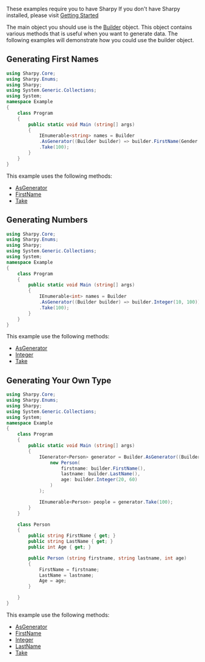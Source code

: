 These examples require you to have Sharpy
If you don't have Sharpy installed, please visit [Getting Started](./getting.started.md)

The main object you should use is the [Builder](xref:Sharpy.Builder) object.
This object contains various methods that is useful when you want to generate data.
The following examples will demonstrate how you could use the builder object.


## Generating First Names ##

```csharp
using Sharpy.Core;
using Sharpy.Enums;
using Sharpy;
using System.Generic.Collections;
using System;
namespace Example
{
    class Program
    {
        public static void Main (string[] args)
        {
            IEnumerable<string> names = Builder
            .AsGenerator((Builder builder) => builder.FirstName(Gender.Male))
            .Take(100);
        }
    }
}
```
This example uses the following methods:
* [AsGenerator](xref:Sharpy.Builder.AsGenerator``2(``0,System.Func{``0,``1}))
* [FirstName](xref:Sharpy.Builder.FirstName)
* [Take](xref:Sharpy.Core.Linq.Extensions.Take``1(Sharpy.Core.IGenerator{``0},System.Int32))

## Generating Numbers ##

```csharp
using Sharpy.Core;
using Sharpy.Enums;
using Sharpy;
using System.Generic.Collections;
using System;
namespace Example
{
    class Program
    {
        public static void Main (string[] args)
        {
            IEnumerable<int> names = Builder
            .AsGenerator((Builder builder) => builder.Integer(10, 100))
            .Take(100);
        }
    }
}
```
This example use the following methods:
* [AsGenerator](xref:Sharpy.Builder.AsGenerator``2(``0,System.Func{``0,``1}))
* [Integer](xref:Sharpy.Builder.Integer(System.Int32,System.Int32))
* [Take](xref:Sharpy.Core.Linq.Extensions.Take``1(Sharpy.Core.IGenerator{``0},System.Int32))


## Generating Your Own Type ##
```csharp
using Sharpy.Core;
using Sharpy.Enums;
using Sharpy;
using System.Generic.Collections;
using System;
namespace Example
{
    class Program
    {
        public static void Main (string[] args)
        {
            IGenerator<Person> generator = Builder.AsGenerator((Builder builder) =>
                new Person(
                    firstname: builder.FirstName(),
                    lastname: builder.LastName(),
                    age: builder.Integer(20, 60)
                )
            );

            IEnumerable<Person> people = generator.Take(100);
        }
    }

    class Person
    {
        public string FirstName { get; }
        public string LastName { get; }
        public int Age { get; }

        public Person (string firstname, string lastname, int age)
        {
            FirstName = firstname;
            LastName = lastname;
            Age = age;
        }

    }
}
```
This example use the following methods:
* [AsGenerator](xref:Sharpy.Builder.AsGenerator``2(``0,System.Func{``0,``1}))
* [FirstName](xref:Sharpy.Builder.FirstName)
* [Integer](xref:Sharpy.Builder.Integer(System.Int32,System.Int32))
* [LastName](xref:Sharpy.Builder.LastName)
* [Take](xref:Sharpy.Core.Linq.Extensions.Take``1(Sharpy.Core.IGenerator{``0},System.Int32))
